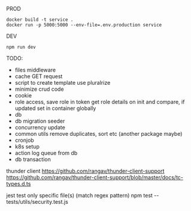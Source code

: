 PROD

```
docker build -t service .
docker run -p 5000:5000 --env-file=.env.production service
```

DEV

```
npm run dev
```

TODO:

- files middleware
- cache GET request
- script to create template use pluralrize
- minimize crud code
- cookie
- role access, save role in token get role details on init and compare, if updated set in container globally
- db
- db migration seeder
- concurrency update
- common utils remove duplicates, sort etc (another package maybe)
- cronjob
- k8s setup
- action log queue from db
- db transaction

thunder client
https://github.com/rangav/thunder-client-support
https://github.com/rangav/thunder-client-support/blob/master/docs/tc-types.d.ts

jest test only specific file(s) (match regex pattern)
npm test -- tests/utils/security.test.js
